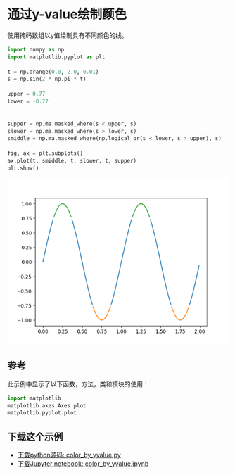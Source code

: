 # 通过y-value绘制颜色

使用掩码数组以y值绘制具有不同颜色的线。

```python
import numpy as np
import matplotlib.pyplot as plt

t = np.arange(0.0, 2.0, 0.01)
s = np.sin(2 * np.pi * t)

upper = 0.77
lower = -0.77


supper = np.ma.masked_where(s < upper, s)
slower = np.ma.masked_where(s > lower, s)
smiddle = np.ma.masked_where(np.logical_or(s < lower, s > upper), s)

fig, ax = plt.subplots()
ax.plot(t, smiddle, t, slower, t, supper)
plt.show()
```

![y-value绘制颜色示例](/static/images/gallery/sphx_glr_color_by_yvalue_001.png)

## 参考

此示例中显示了以下函数，方法，类和模块的使用：

```python
import matplotlib
matplotlib.axes.Axes.plot
matplotlib.pyplot.plot
```

## 下载这个示例
            
- [下载python源码: color_by_yvalue.py](https://matplotlib.org/_downloads/color_by_yvalue.py)
- [下载Jupyter notebook: color_by_yvalue.ipynb](https://matplotlib.org/_downloads/color_by_yvalue.ipynb)